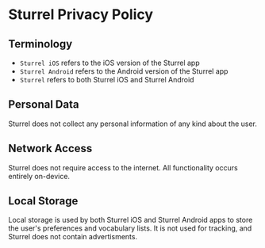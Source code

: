 
# Sturrel Privacy Policy

## Terminology
- `Sturrel iOS` refers to the iOS version of the Sturrel app
- `Sturrel Android` refers to the Android version of the Sturrel app
- `Sturrel` refers to both Sturrel iOS and Sturrel Android

## Personal Data

Sturrel does not collect any personal information of any kind about the user.

## Network Access

Sturrel does not require access to the internet. All functionality occurs
entirely on-device.

## Local Storage

Local storage is used by both Sturrel iOS and Sturrel Android apps to store 
the user's preferences and vocabulary lists. It is not used for tracking, and
Sturrel does not contain advertisments.

